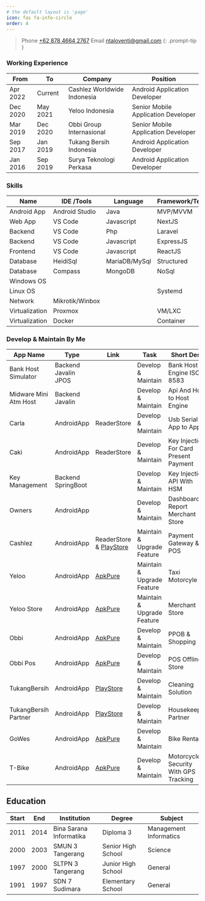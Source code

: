 ```yaml
---
# the default layout is 'page'
icon: fas fa-info-circle
order: 4
---
```



> Phone [+62 878 4664 2767](tel:+6287846642767) Email [ntaloventi@gmail.com](mailto:ntaloventi@gmail.com)
{: .prompt-tip }

### Working Experience

| From | To | Company | Position |
| - | - | - | - |
| Apr 2022 | Current  | Cashlez Worldwide Indonesia | Android Application Developer |
| Dec 2020 | May 2021 | Yeloo Indonesia | Senior Mobile Application Developer |
| Mar 2019 | Dec 2020 | Obbi Group Internasional | Senior Mobile Application Developer |
| Sep 2017 | Jan 2019 | Tukang Bersih Indonesia | Android Application Developer |
| Jan 2016 | Sep 2019 | Surya Teknologi Perkasa | Android Application Developer |

### Skills

| Name | IDE /Tools| Language | Framework/Tech | Level |
|-|-|-|-|-|
| Android App | Android Studio | Java | MVP/MVVM | Expert |
| Web App | VS Code | Javascript | NextJS | Medium |
| Backend | VS Code | Php | Laravel | Advance |
| Backend | VS Code | Javascript | ExpressJS | Medium |
| Frontend | VS Code | Javascript | ReactJS | Medium |
| Database | HeidiSql | MariaDB/MySql | Structured | Advance |
| Database | Compass | MongoDB | NoSql | Medium |
| Windows OS | | | | Advance |
| Linux OS | | | Systemd | Advance |
| Network | Mikrotik/Winbox | | | Advance |
| Virtualization | Proxmox | | VM/LXC| Advance |
| Virtualization | Docker | | Container| Advance |

### Develop & Maintain By Me

| App Name | Type | Link | Task | Short Desc |
|-|-|-|-|-|
| Bank Host Simulator | Backend Javalin JPOS | | Develop & Maintain | Bank Host Engine ISO 8583 |
| Midware Mini Atm Host | Backend Javalin | | Develop & Maintain | Api And Host to Host Engine |
| Carla | AndroidApp | ReaderStore | Develop & Maintain | Usb Serial App to App |
| Caki | AndroidApp | ReaderStore | Develop & Maintain | Key Injection For Card Present Payment |
| Key Management | Backend SpringBoot | | Develop & Maintain | Key Injection API With HSM |
| Owners | AndroidApp | | Develop & Maintain | Dashboard & Report Merchant Store |
| Cashlez | AndroidApp | ReaderStore & [PlayStore](https://play.google.com/store/apps/details?id=com.cashlez.android.garuda) | Maintain & Upgrade Feature | Payment Gateway & POS |
| Yeloo | AndroidApp | [ApkPure](https://apkpure.com/yeloo/com.yeloo.user) | Maintain & Upgrade Feature | Taxi Motorcyle |
| Yeloo Store | AndroidApp | [ApkPure](https://apkpure.com/yeloo-store/com.yeloo.store) | Maintain & Upgrade Feature | Merchant Store |
| Obbi | AndroidApp | [ApkPure](https://apkpure.com/obbi/id.obbi.obbicust) | Develop & Maintain | PPOB & Shopping |
| Obbi Pos | AndroidApp | [ApkPure](https://apkpure.com/obbi-pos/id.obbi.obbipos) | Develop & Maintain | POS Offline Store |
| TukangBersih | AndroidApp | [PlayStore](https://play.google.com/store/apps/details?id=com.tukangbersih.tbicust) | Develop & Maintain | Cleaning Solution |
| TukangBersih Partner | AndroidApp | [PlayStore](https://play.google.com/store/apps/details?id=com.tukangbersih.tbipartner) | Develop & Maintain | Housekeeper Partner |
| GoWes | AndroidApp | [ApkPure](https://apkpure.com/gowes/com.jimatt.gowes) | Develop & Maintain | Bike Rental |
| T-Bike | AndroidApp | [ApkPure](https://apkpure.com/t-bike/id.telkomsel.tbike) | Develop & Maintain | Motorcycle Security With GPS Tracking |

## Education

| Start | End | Institution | Degree | Subject |
|-|-|-|-|-|
| 2011 | 2014 | Bina Sarana Informatika | Diploma 3 | Management Informatics |
| 2000 | 2003 | SMUN 3 Tangerang | Senior High School | Science |
| 1997 | 2000 | SLTPN 3 Tangerang | Junior High School | General |
| 1991 | 1997 | SDN 7 Sudimara | Elementary School | General |
